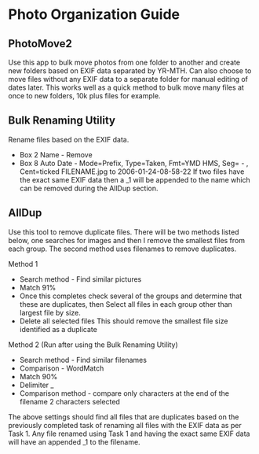 # Photo Organization Guide #

## PhotoMove2 ##
Use this app to bulk move photos from one folder to another and create new folders based on EXIF data separated by YR-MTH. Can also choose to move files without any EXIF data to a separate folder for manual editing of dates later. This works well as a quick method to bulk move many files at once to new folders, 10k plus files for example.


## Bulk Renaming Utility ##
Rename files based on the EXIF data.
- Box 2 Name - Remove
- Box 8 Auto Date - Mode=Prefix, Type=Taken, Fmt=YMD HMS, Seg= - , Cent=ticked
FILENAME.jpg to 2006-01-24-08-58-22
If two files have the exact same EXIF data then a _1 will be appended to the name which can be removed during the AllDup section.


## AllDup ##
Use this tool to remove duplicate files. There will be two methods listed below, one searches for images and then I remove the smallest files from each group. The second method uses filenames to remove duplicates.

Method 1
- Search method - Find similar pictures
- Match 91%
- Once this completes check several of the groups and determine that these are duplicates, then Select all files in each group other than largest file by size. 
- Delete all selected files
This should remove the smallest file size identified as a duplicate

Method 2 (Run after using the Bulk Renaming Utility)
- Search method - Find similar filenames
- Comparison - WordMatch
- Match 90%
- Delimiter _
- Comparison method - compare only characters at the end of the filename 2 characters selected

The above settings should find all files that are duplicates based on the previously completed task of renaming all files with the EXIF data as per Task 1. Any file renamed using Task 1 and having the exact same EXIF data will have an appended _1 to the filename.

